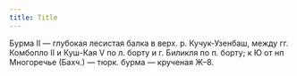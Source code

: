 ```yaml
---
title: Title
---
```


Бурма II — глубокая лесистая балка в верх. р. Кучук-Узенбаш, между гг. Комбопло
II и Куш-Кая V по л. борту и г. Биликля по п. борту; к Ю от нп Многоречье
(Бахч.) — тюрк. бурма — крученая Ж–8.
